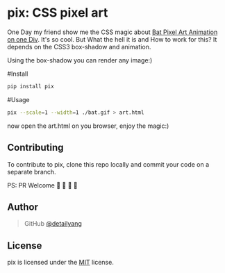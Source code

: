 pix: CSS pixel art
=========================

One Day my friend show me the CSS magic about [Bat Pixel Art Animation on one Div](http://codepen.io/timothyguo/pen/jbarzP). It's so cool. But What the hell it is and How to work for this? It depends on the CSS3 box-shadow and animation.

Using the box-shadow you can render any image:)

#Install

````bash
pip install pix
````

#Usage

````bash
pix --scale=1 --width=1 ./bat.gif > art.html
````

now open the art.html on you browser, enjoy the magic:)

Contributing
------------

To contribute to pix, clone this repo locally and commit your code on a separate branch.

PS: PR Welcome :rocket: :rocket: :rocket: :rocket:


Author
------

> GitHub [@detailyang](https://github.com/detailyang)


License
-------
pix is licensed under the [MIT] license.

[MIT]: https://github.com/detailyang/ybw/blob/master/licenses/MIT
